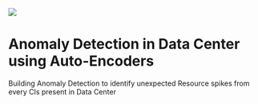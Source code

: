 [![](https://github.com/Vignesh0196/Anomaly-Detection_in_Data_Center_using_Auto-Encoders/blob/main/anomly__.png)](https://github.com/Vignesh0196/)
# Anomaly Detection in Data Center using Auto-Encoders
Building Anomaly Detection to identify unexpected Resource spikes from every CIs present in Data Center
